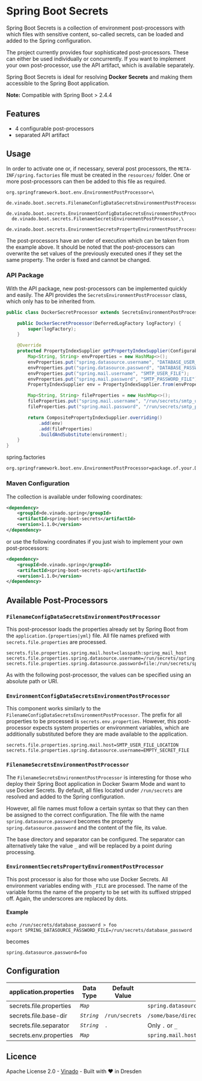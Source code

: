 Spring Boot Secrets
===================

Spring Boot Secrets is a collection of environment post-processors with which
files with sensitive content, so-called secrets, can be loaded and added to
the Spring configuration.

The project currently provides four sophisticated post-processors. These can
either be used individually or concurrently. If you want to implement your
own post-processor, use the API artifact, which is available separately.

Spring Boot Secrets is ideal for resolving **Docker Secrets** and making them
accessible to the Spring Boot application.

**Note:** Compatible with Spring Boot > 2.4.4


Features
--------

* 4 configurable post-processors
* separated API artifact


Usage
-----

In order to activate one or, if necessary, several post processors, the
`META-INF/spring.factories` file must be created in the `resources/` folder.
One or more post-processors can then be added to this file as required.

```properties
org.springframework.boot.env.EnvironmentPostProcessor=\
  de.vinado.boot.secrets.FilenameConfigDataSecretsEnvironmentPostProcessor,\
  de.vinado.boot.secrets.EnvironmentConfigDataSecretsEnvironmentPostProcessor,\
  de.vinado.boot.secrets.FilenameSecretsEnvironmentPostProcessor,\
  de.vinado.boot.secrets.EnvironmentSecretsPropertyEnvironmentPostProcessor
```

The post-processors have an order of execution which can be taken from the
example above. It should be noted that the post-processors can overwrite the
set values of the previously executed ones if they set the same property. The
order is fixed and cannot be changed.

### API Package

With the API package, new post-processors can be implemented quickly and easily.
The API provides the `SecretsEnvironmentPostProcessor` class, which only has to
be inherited from.

```java
public class DockerSecretProcessor extends SecretsEnvironmentPostProcessor {

    public DockerSecretProcessor(DeferredLogFactory logFactory) {
        super(logFactory);
    }

    @Override
    protected PropertyIndexSupplier getPropertyIndexSupplier(ConfigurableEnvironment environment) {
        Map<String, String> envProperties = new HashMap<>();
        envProperties.put("spring.datasource.username", "DATABASE_USER_FILE");
        envProperties.put("spring.datasource.password", "DATABASE_PASSWORD_FILE");
        envProperties.put("spring.mail.username", "SMTP_USER_FILE");
        envProperties.put("spring.mail.password", "SMTP_PASSWORD_FILE");
        PropertyIndexSupplier env = PropertyIndexSupplier.from(envProperties);

        Map<String, String> fileProperties = new HashMap<>();
        fileProperties.put("spring.mail.username", "/run/secrets/smtp_username");
        fileProperties.put("spring.mail.password", "/run/secrets/smtp_password");

        return CompositePropertyIndexSupplier.overriding()
            .add(env)
            .add(fileProperties)
            .buildAndSubstitute(environment);
    }
}
```

spring.factories
```properties
org.springframework.boot.env.EnvironmentPostProcessor=package.of.your.DockerSecretProcessor
```

### Maven Configuration

The collection is available under following coordinates:

```xml
<dependency>
    <groupId>de.vinado.spring</groupId>
    <artifactId>spring-boot-secrets</artifactId>
    <version>1.1.0</version>
</dependency>
```

or use the following coordinates if you just wish to implement your own
post-processors:

```xml
<dependency>
    <groupId>de.vinado.spring</groupId>
    <artifactId>spring-boot-secrets-api</artifactId>
    <version>1.1.0</version>
</dependency>
```


Available Post-Processors
---------------------------

### `FilenameConfigDataSecretsEnvironmentPostProcessor`

This post-processor loads the properties already set by Spring Boot from the
`application.{properties|yml}` file. All file names prefixed with
`secrets.file.properties` are processed.

```properties
secrets.file.properties.spring.mail.host=classpath:spring_mail_host
secrets.file.properties.spring.datasource.username=/run/secrets/spring.datasource.username
secrets.file.properties.spring.datasource.password=file:/run/secrets/spring.datasource.password
```

As with the following post-processor, the values can be specified using an
absolute path or URI.

### `EnvironmentConfigDataSecretsEnvironmentPostProcessor`

This component works similarly to the
`FilenameConfigDataSecretsEnvironmentPostProcessor`. The prefix for all
properties to be processed is `secrets.env.properties`. However, this
post-processor expects system properties or environment variables, which are
additionally substituted before they are made available to the application.

```properties
secrets.file.properties.spring.mail.host=SMTP_USER_FILE_LOCATION
secrets.file.properties.spring.datasource.username=EMPTY_SECRET_FILE
```

### `FilenameSecretsEnvironmentPostProcessor`

The `FilenameSecretsEnvironmentPostProcessor` is interesting for those who
deploy their Spring Boot application in Docker Swarm Mode and want to use
Docker Secrets. By default, all files located under `/run/secrets` are resolved
and added to the Spring configuration.

However, all file names must follow a certain syntax so that they can then be
assigned to the correct configuration. The file with the name
`spring.datasource.password` becomes the property `spring.datasource.password`
and the content of the file, its value.

The base directory and separator can be configured. The separator can
alternatively take the value `_` and will be replaced by a point during
processing.

### `EnvironmentSecretsPropertyEnvironmentPostProcessor`

This post processor is also for those who use Docker Secrets. All environment
variables ending with `_FILE` are processed. The name of the variable forms the
name of the property to be set with its suffixed stripped off. Again, the
underscores are replaced by dots.

#### Example

```shell
echo /run/secrets/database_password > foo
export SPRING_DATASOURCE_PASSWORD_FILE=/run/secrets/database_password
```

becomes

```properties
spring.datasource.password=foo
```


Configuration
-------------

| application.properties  | Data Type  | Default Value  | Example                                                              | Post-Processor                                         |
| ----------------------- | ---------- | -------------- | -------------------------------------------------------------------- | ------------------------------------------------------ |
| secrets.file.properties | _`Map`_    |                | `spring.datasource.username=/run/secrets/spring.datasource.username` | `FilenameConfigDataSecretsEnvironmentPostProcessor`    |
| secrets.file.base-dir   | _`String`_ | `/run/secrets` | `/some/base/directory`                                               | `FilenameSecretsEnvironmentPostProcessor`              |
| secrets.file.separator  | _`String`_ | `.`            | Only `.` or `_`                                                      | `FilenameSecretsEnvironmentPostProcessor`              |
| secrets.env.properties  | _`Map`_    |                | `spring.mail.host=SMTP_USER_FILE`                                    | `EnvironmentConfigDataSecretsEnvironmentPostProcessor` |


Licence
-------

Apache License 2.0 - [Vinado](https://vinado.de) - Built with :heart: in Dresden
